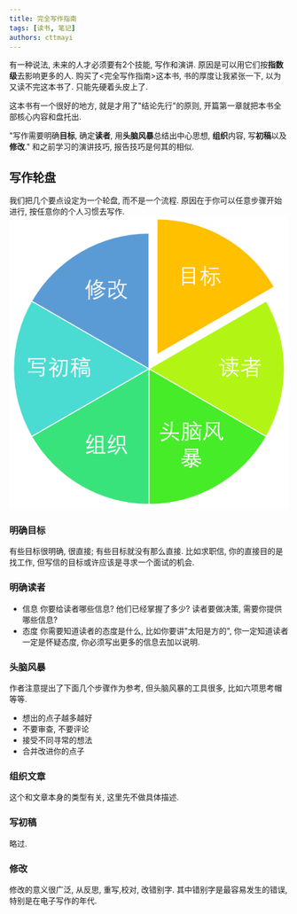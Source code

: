 ```yaml
---
title: 完全写作指南
tags: [读书, 笔记]
authors: cttmayi
---
```


有一种说法, 未来的人才必须要有2个技能, 写作和演讲.  原因是可以用它们按**指数级**去影响更多的人. 购买了\<完全写作指南\>这本书, 书的厚度让我紧张一下, 以为又读不完这本书了. 只能先硬着头皮上了.

这本书有一个很好的地方, 就是才用了"结论先行"的原则, 开篇第一章就把本书全部核心内容和盘托出.

"写作需要明确**目标**, 确定**读者**, 用**头脑风暴**总结出中心思想, **组织**内容, 写**初稿**以及**修改**." 和之前学习的演讲技巧, 报告技巧是何其的相似.


## 写作轮盘
我们把几个要点设定为一个轮盘, 而不是一个流程. 原因在于你可以任意步骤开始进行, 按任意你的个人习惯去写作.
![image](./image-0f1adc57.png)

### 明确目标
有些目标很明确, 很直接; 有些目标就没有那么直接. 比如求职信, 你的直接目的是找工作, 但写信的目标或许应该是寻求一个面试的机会.

### 明确读者
- 信息
你要给读者哪些信息? 他们已经掌握了多少?
读者要做决策, 需要你提供哪些信息?
- 态度
你需要知道读者的态度是什么, 比如你要讲"太阳是方的", 你一定知道读者一定是怀疑态度, 你必须写出更多的信息去加以说明.

### 头脑风暴
作者注意提出了下面几个步骤作为参考, 但头脑风暴的工具很多, 比如六项思考帽等等.
- 想出的点子越多越好
- 不要审查, 不要评论
- 接受不同寻常的想法
- 合并改进你的点子


### 组织文章
这个和文章本身的类型有关, 这里先不做具体描述.

### 写初稿
略过.

### 修改
修改的意义很广泛, 从反思, 重写,校对, 改错别字. 其中错别字是最容易发生的错误, 特别是在电子写作的年代. 
